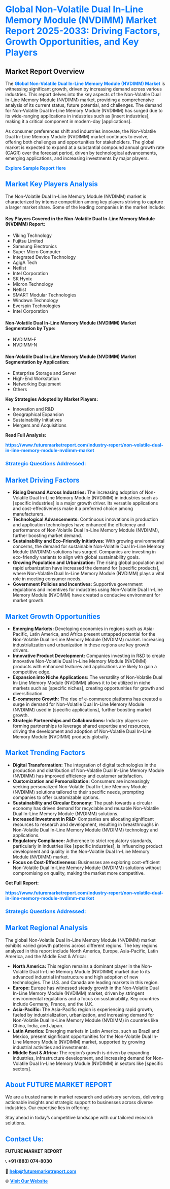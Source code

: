 <h1 style="color: #007BFF;">Global Non-Volatile Dual In-Line Memory Module (NVDIMM) Market Report 2025-2033: Driving Factors, Growth Opportunities, and Key Players</h1>

<section id="overview">
<h2>Market Report Overview</h2>
<p>The <a href="https://www.futuremarketreport.com/industry-report/non-volatile-dual-in-line-memory-module-nvdimm-market" style="color: #007BFF; text-decoration: none;"><strong>Global Non-Volatile Dual In-Line Memory Module (NVDIMM) Market</strong></a> is witnessing significant growth, driven by increasing demand across various industries. This report delves into the key aspects of the Non-Volatile Dual In-Line Memory Module (NVDIMM) market, providing a comprehensive analysis of its current status, future potential, and challenges. The demand for Non-Volatile Dual In-Line Memory Module (NVDIMM) has surged due to its wide-ranging applications in industries such as [insert industries], making it a critical component in modern-day [applications].</p>
<p>As consumer preferences shift and industries innovate, the Non-Volatile Dual In-Line Memory Module (NVDIMM) market continues to evolve, offering both challenges and opportunities for stakeholders. The global market is expected to expand at a substantial compound annual growth rate (CAGR) over the forecast period, driven by technological advancements, emerging applications, and increasing investments by major players.</p>
</section>

<section id="overview">
<p><a href="https://www.futuremarketreport.com/request-sample/reportId=55963" style="color: #007BFF; text-decoration: none;"><strong>Explore Sample Report Here</strong></a></p>
</section>

<section id="key-players">
<h2 style="color: #007BFF;">Market Key Players Analysis</h2>
<p>The Non-Volatile Dual In-Line Memory Module (NVDIMM) market is characterized by intense competition among key players striving to capture a larger market share. Some of the leading companies in the market include:</p>
<h4>Key Players Covered in the Non-Volatile Dual In-Line Memory Module (NVDIMM) Report:</h4>
<ul><li>Viking Technology</li><li>Fujitsu Limited</li><li>Samsung Electronics</li><li>Super Micro Computer</li><li>Integrated Device Technology</li><li>AgigA Tech</li><li>Netlist</li><li>Intel Corporation</li><li>SK Hynix</li><li>Micron Technology</li><li>Netlist</li><li>SMART Modular Technologies</li><li>Windawn Technology</li><li>Everspin Technologies</li><li>Intel Corporation</li></ul>
<h4>Non-Volatile Dual In-Line Memory Module (NVDIMM) Market Segmentation by Type:</h4>
<ul><li>NVDIMM-F</li><li>NVDIMM-N</li></ul>

<h4>Non-Volatile Dual In-Line Memory Module (NVDIMM) Market Segmentation by Application:</h4>
<ul><li>Enterprise Storage and Server</li><li>High-End Workstation</li><li>Networking Equipment</li><li>Others</li></ul>
<p><strong>Key Strategies Adopted by Market Players:</strong></p>
<ul>
<li>Innovation and R&D</li>
<li>Geographical Expansion</li>
<li>Sustainability Initiatives</li>
<li>Mergers and Acquisitions</li>
</ul>
</section>

<section>
<p><strong>Read Full Analysis: </strong></p><a href="https://www.futuremarketreport.com/industry-report/non-volatile-dual-in-line-memory-module-nvdimm-market" style="color: #007BFF; text-decoration: none;"><strong>https://www.futuremarketreport.com/industry-report/non-volatile-dual-in-line-memory-module-nvdimm-market</strong></a>
<h3 style="color: #007BFF;">Strategic Questions Addressed:</h3>
</section>

<section id="driving-factors">
<h2 style="color: #007BFF;">Market Driving Factors</h2>
<ul>
<li><strong>Rising Demand Across Industries:</strong> The increasing adoption of Non-Volatile Dual In-Line Memory Module (NVDIMM) in industries such as [specific industries] is a major growth driver. Its versatile applications and cost-effectiveness make it a preferred choice among manufacturers.</li>
<li><strong>Technological Advancements:</strong> Continuous innovations in production and application technologies have enhanced the efficiency and performance of Non-Volatile Dual In-Line Memory Module (NVDIMM), further boosting market demand.</li>
<li><strong>Sustainability and Eco-Friendly Initiatives:</strong> With growing environmental concerns, the demand for sustainable Non-Volatile Dual In-Line Memory Module (NVDIMM) solutions has surged. Companies are investing in eco-friendly variants to align with global sustainability goals.</li>
<li><strong>Growing Population and Urbanization:</strong> The rising global population and rapid urbanization have increased the demand for [specific products], where Non-Volatile Dual In-Line Memory Module (NVDIMM) plays a vital role in meeting consumer needs.</li>
<li><strong>Government Policies and Incentives:</strong> Supportive government regulations and incentives for industries using Non-Volatile Dual In-Line Memory Module (NVDIMM) have created a conducive environment for market growth.</li>
</ul>
</section>

<section id="growth-opportunities">
<h2 style="color: #007BFF;">Market Growth Opportunities</h2>
<ul>
<li><strong>Emerging Markets:</strong> Developing economies in regions such as Asia-Pacific, Latin America, and Africa present untapped potential for the Non-Volatile Dual In-Line Memory Module (NVDIMM) market. Increasing industrialization and urbanization in these regions are key growth drivers.</li>
<li><strong>Innovative Product Development:</strong> Companies investing in R&D to create innovative Non-Volatile Dual In-Line Memory Module (NVDIMM) products with enhanced features and applications are likely to gain a competitive edge.</li>
<li><strong>Expansion into Niche Applications:</strong> The versatility of Non-Volatile Dual In-Line Memory Module (NVDIMM) allows it to be utilized in niche markets such as [specific niches], creating opportunities for growth and diversification.</li>
<li><strong>E-commerce Growth:</strong> The rise of e-commerce platforms has created a surge in demand for Non-Volatile Dual In-Line Memory Module (NVDIMM) used in [specific applications], further boosting market growth.</li>
<li><strong>Strategic Partnerships and Collaborations:</strong> Industry players are forming partnerships to leverage shared expertise and resources, driving the development and adoption of Non-Volatile Dual In-Line Memory Module (NVDIMM) products globally.</li>
</ul>
</section>

<section id="trending-factors">
<h2 style="color: #007BFF;">Market Trending Factors</h2>
<ul>
<li><strong>Digital Transformation:</strong> The integration of digital technologies in the production and distribution of Non-Volatile Dual In-Line Memory Module (NVDIMM) has improved efficiency and customer satisfaction.</li>
<li><strong>Customization and Personalization:</strong> Consumers are increasingly seeking personalized Non-Volatile Dual In-Line Memory Module (NVDIMM) solutions tailored to their specific needs, prompting companies to offer customizable options.</li>
<li><strong>Sustainability and Circular Economy:</strong> The push towards a circular economy has driven demand for recyclable and reusable Non-Volatile Dual In-Line Memory Module (NVDIMM) solutions.</li>
<li><strong>Increased Investment in R&D:</strong> Companies are allocating significant resources to research and development, resulting in breakthroughs in Non-Volatile Dual In-Line Memory Module (NVDIMM) technology and applications.</li>
<li><strong>Regulatory Compliance:</strong> Adherence to strict regulatory standards, particularly in industries like [specific industries], is influencing product development and quality in the Non-Volatile Dual In-Line Memory Module (NVDIMM) market.</li>
<li><strong>Focus on Cost-Effectiveness:</strong> Businesses are exploring cost-efficient Non-Volatile Dual In-Line Memory Module (NVDIMM) solutions without compromising on quality, making the market more competitive.</li>
</ul>
</section>

<section>
<p><strong>Get Full Report: </strong></p><a href="https://www.futuremarketreport.com/industry-report/non-volatile-dual-in-line-memory-module-nvdimm-market" style="color: #007BFF; text-decoration: none;"><strong>https://www.futuremarketreport.com/industry-report/non-volatile-dual-in-line-memory-module-nvdimm-market</strong></a>
<h3 style="color: #007BFF;">Strategic Questions Addressed:</h3>
</section>


<section id="regional-analysis">
<h2 style="color: #007BFF;">Market Regional Analysis</h2>
<p>The global Non-Volatile Dual In-Line Memory Module (NVDIMM) market exhibits varied growth patterns across different regions. The key regions analyzed in this report include North America, Europe, Asia-Pacific, Latin America, and the Middle East & Africa:</p>
<ul>
<li><strong>North America:</strong> This region remains a dominant player in the Non-Volatile Dual In-Line Memory Module (NVDIMM) market due to its advanced industrial infrastructure and high adoption of new technologies. The U.S. and Canada are leading markets in this region.</li>
<li><strong>Europe:</strong> Europe has witnessed steady growth in the Non-Volatile Dual In-Line Memory Module (NVDIMM) market, driven by stringent environmental regulations and a focus on sustainability. Key countries include Germany, France, and the U.K.</li>
<li><strong>Asia-Pacific:</strong> The Asia-Pacific region is experiencing rapid growth, fueled by industrialization, urbanization, and increasing demand for Non-Volatile Dual In-Line Memory Module (NVDIMM) in countries like China, India, and Japan.</li>
<li><strong>Latin America:</strong> Emerging markets in Latin America, such as Brazil and Mexico, present significant opportunities for the Non-Volatile Dual In-Line Memory Module (NVDIMM) market, supported by growing industrial activities and investments.</li>
<li><strong>Middle East & Africa:</strong> The region’s growth is driven by expanding industries, infrastructure development, and increasing demand for Non-Volatile Dual In-Line Memory Module (NVDIMM) in sectors like [specific sectors].</li>
</ul>
</section>

<footer>
<h2 style="color: #007BFF;">About FUTURE MARKET REPORT</h2>
<p>We are a trusted name in market research and advisory services, delivering actionable insights and strategic support to businesses across diverse industries. Our expertise lies in offering:</p>

<p>Stay ahead in today’s competitive landscape with our tailored research solutions.</p>

<h2 style="color: #007BFF;">Contact Us:</h2>
<p><strong>FUTURE MARKET REPORT</strong></p>
<p>📞 <strong>+91 (883) 074-8030</strong></p>
<p>📧 <strong><a href="mailto:help@futuremarketreport.com" style="color: #007BFF;">help@futuremarketreport.com</a></strong></p>
<p>🌐 <strong><a href="https://www.futuremarketreport.com/" style="color: #007BFF;">Visit Our Website</a></strong></p>
</footer>